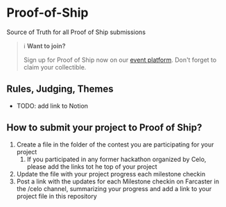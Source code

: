 # Proof-of-Ship
Source of Truth for all Proof of Ship submissions


> 
> ℹ️ **Want to join?** 
> 
> Sign up for Proof of Ship now on our [event platform](https://celo.lemonade.social/e/4JkhOXcD). Don't forget to claim your collectible.
> 



## Rules, Judging, Themes

- TODO: add link to Notion


## How to submit your project to Proof of Ship? 

1. Create a file in the folder of the contest you are participating for your project
   1. If you participated in any former hackathon organized by Celo, please add the links tot he top of your project
2. Update the file with your project progress each milestone checkin
3. Post a link with the updates for each Milestone checkin on Farcaster in the /celo channel, summarizing your progress and add a link to your project file in this repository